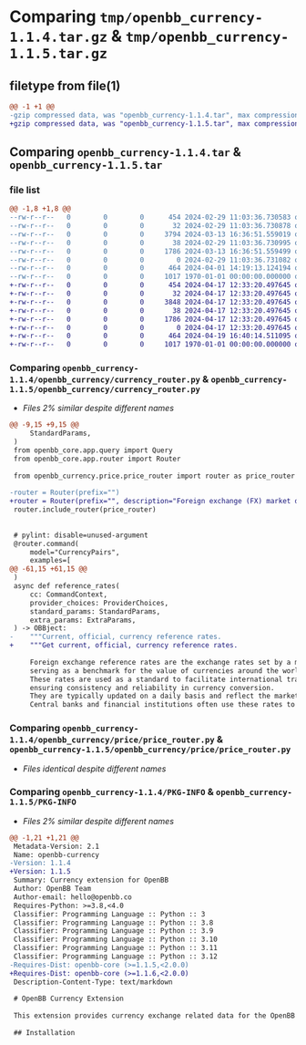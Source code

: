 # Comparing `tmp/openbb_currency-1.1.4.tar.gz` & `tmp/openbb_currency-1.1.5.tar.gz`

## filetype from file(1)

```diff
@@ -1 +1 @@
-gzip compressed data, was "openbb_currency-1.1.4.tar", max compression
+gzip compressed data, was "openbb_currency-1.1.5.tar", max compression
```

## Comparing `openbb_currency-1.1.4.tar` & `openbb_currency-1.1.5.tar`

### file list

```diff
@@ -1,8 +1,8 @@
--rw-r--r--   0        0        0      454 2024-02-29 11:03:36.730583 openbb_currency-1.1.4/README.md
--rw-r--r--   0        0        0       32 2024-02-29 11:03:36.730878 openbb_currency-1.1.4/openbb_currency/__init__.py
--rw-r--r--   0        0        0     3794 2024-03-13 16:36:51.559019 openbb_currency-1.1.4/openbb_currency/currency_router.py
--rw-r--r--   0        0        0       38 2024-02-29 11:03:36.730995 openbb_currency-1.1.4/openbb_currency/price/__init__.py
--rw-r--r--   0        0        0     1786 2024-03-13 16:36:51.559499 openbb_currency-1.1.4/openbb_currency/price/price_router.py
--rw-r--r--   0        0        0        0 2024-02-29 11:03:36.731082 openbb_currency-1.1.4/openbb_currency/py.typed
--rw-r--r--   0        0        0      464 2024-04-01 14:19:13.124194 openbb_currency-1.1.4/pyproject.toml
--rw-r--r--   0        0        0     1017 1970-01-01 00:00:00.000000 openbb_currency-1.1.4/PKG-INFO
+-rw-r--r--   0        0        0      454 2024-04-17 12:33:20.497645 openbb_currency-1.1.5/README.md
+-rw-r--r--   0        0        0       32 2024-04-17 12:33:20.497645 openbb_currency-1.1.5/openbb_currency/__init__.py
+-rw-r--r--   0        0        0     3848 2024-04-17 12:33:20.497645 openbb_currency-1.1.5/openbb_currency/currency_router.py
+-rw-r--r--   0        0        0       38 2024-04-17 12:33:20.497645 openbb_currency-1.1.5/openbb_currency/price/__init__.py
+-rw-r--r--   0        0        0     1786 2024-04-17 12:33:20.497645 openbb_currency-1.1.5/openbb_currency/price/price_router.py
+-rw-r--r--   0        0        0        0 2024-04-17 12:33:20.497645 openbb_currency-1.1.5/openbb_currency/py.typed
+-rw-r--r--   0        0        0      464 2024-04-19 16:40:14.511095 openbb_currency-1.1.5/pyproject.toml
+-rw-r--r--   0        0        0     1017 1970-01-01 00:00:00.000000 openbb_currency-1.1.5/PKG-INFO
```

### Comparing `openbb_currency-1.1.4/openbb_currency/currency_router.py` & `openbb_currency-1.1.5/openbb_currency/currency_router.py`

 * *Files 2% similar despite different names*

```diff
@@ -9,15 +9,15 @@
     StandardParams,
 )
 from openbb_core.app.query import Query
 from openbb_core.app.router import Router
 
 from openbb_currency.price.price_router import router as price_router
 
-router = Router(prefix="")
+router = Router(prefix="", description="Foreign exchange (FX) market data.")
 router.include_router(price_router)
 
 
 # pylint: disable=unused-argument
 @router.command(
     model="CurrencyPairs",
     examples=[
@@ -61,15 +61,15 @@
 )
 async def reference_rates(
     cc: CommandContext,
     provider_choices: ProviderChoices,
     standard_params: StandardParams,
     extra_params: ExtraParams,
 ) -> OBBject:
-    """Current, official, currency reference rates.
+    """Get current, official, currency reference rates.
 
     Foreign exchange reference rates are the exchange rates set by a major financial institution or regulatory body,
     serving as a benchmark for the value of currencies around the world.
     These rates are used as a standard to facilitate international trade and financial transactions,
     ensuring consistency and reliability in currency conversion.
     They are typically updated on a daily basis and reflect the market conditions at a specific time.
     Central banks and financial institutions often use these rates to guide their own exchange rates,
```

### Comparing `openbb_currency-1.1.4/openbb_currency/price/price_router.py` & `openbb_currency-1.1.5/openbb_currency/price/price_router.py`

 * *Files identical despite different names*

### Comparing `openbb_currency-1.1.4/PKG-INFO` & `openbb_currency-1.1.5/PKG-INFO`

 * *Files 2% similar despite different names*

```diff
@@ -1,21 +1,21 @@
 Metadata-Version: 2.1
 Name: openbb-currency
-Version: 1.1.4
+Version: 1.1.5
 Summary: Currency extension for OpenBB
 Author: OpenBB Team
 Author-email: hello@openbb.co
 Requires-Python: >=3.8,<4.0
 Classifier: Programming Language :: Python :: 3
 Classifier: Programming Language :: Python :: 3.8
 Classifier: Programming Language :: Python :: 3.9
 Classifier: Programming Language :: Python :: 3.10
 Classifier: Programming Language :: Python :: 3.11
 Classifier: Programming Language :: Python :: 3.12
-Requires-Dist: openbb-core (>=1.1.5,<2.0.0)
+Requires-Dist: openbb-core (>=1.1.6,<2.0.0)
 Description-Content-Type: text/markdown
 
 # OpenBB Currency Extension
 
 This extension provides currency exchange related data for the OpenBB Platform.
 
 ## Installation
```

